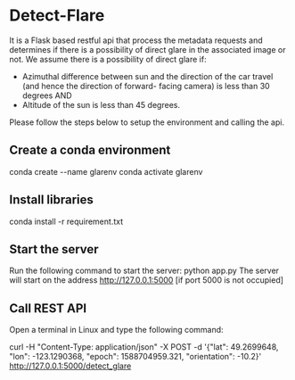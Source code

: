 # Detect-Flare

It is a Flask based restful api that process the metadata requests and determines if there is a possibility of direct glare in the associated image
or not. We assume there is a possibility of direct glare if:

- Azimuthal difference between sun and the direction of the car travel (and hence the
direction of forward- facing camera) is less than 30 degrees AND
- Altitude of the sun is less than 45 degrees.

Please follow the steps below to setup the environment and calling the api.

## Create a conda environment
conda create --name glarenv
conda activate glarenv

## Install libraries
conda install -r requirement.txt

## Start the server
Run the following command to start the server:
python app.py
The server will start on the address http://127.0.0.1:5000 [if port 5000 is not occupied]

## Call REST API
Open a terminal in Linux and type the following command:

curl -H "Content-Type: application/json" -X POST -d '{"lat": 49.2699648, "lon": -123.1290368, "epoch": 1588704959.321, "orientation": -10.2}' http://127.0.0.1:5000/detect_glare

